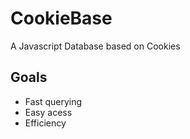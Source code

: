 # CookieBase
A Javascript Database based on Cookies

## Goals

* Fast querying
* Easy acess
* Efficiency
